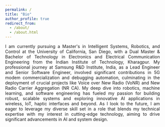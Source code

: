 ```yaml
---
permalink: /
title: "Bio"
author_profile: true
redirect_from: 
  - /about/
  - /about.html
---
```


<div style="text-align: justify;">
I am currently pursuing a Master's in Intelligent Systems, Robotics, and Control at the University of California, San Diego, with a Dual Master & Bachelor of Technology in Electronics and Electrical Communication Engineering from the Indian Institute of Technology, Kharagpur. My professional journey at Samsung R&D Institute, India, as a Lead Engineer and Senior Software Engineer, involved significant contributions in 5G modem commercialization and debugging automation, culminating in the deployment of crucial projects like Voice over New Radio (VoNR) and New Radio Carrier Aggregation (NR CA). My deep dive into robotics, machine learning, and software engineering has fueled my passion for building robust, scalable systems and exploring innovative AI applications in wireless, IoT, haptic interfaces and beyond. As I look to the future, I am eager to leverage my diverse skill set in a role that blends my technical expertise with my interest in cutting-edge technology, aiming to drive significant advancements in AI and system design.
</div>